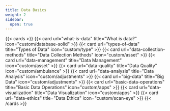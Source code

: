 ```yaml
---
title: Data Basics
weight: 2
sidebar:
  open: true
---
```




{{< cards >}}
  {{< card url="what-is-data" title="What is data?" icon="custom/database-solid" >}}
  {{< card url="types-of-data" title="Types of Data" icon="custom/type" >}}
  {{< card url="data-collection-methods" title="Data Collection Methods" icon="custom/asset" >}}
  {{< card url="data-management" title="Data Management" icon="custom/asset" >}}
  {{< card url="data-quality" title="Data Quality" icon="custom/ambulance" >}}
  {{< card url="data-analysis" title="Data Analysis" icon="custom/adjustments" >}}
  {{< card url="big-data" title="Big Data" icon="custom/adjustments" >}}
  {{< card url="basic-data-operations" title="Basic Data Operations" icon="custom/apps" >}}
  {{< card url="data-visualization" title="Data Visualization" icon="custom/apps" >}}
  {{< card url="data-ethics" title="Data Ethics" icon="custom/scan-eye" >}}
{{< /cards >}}
